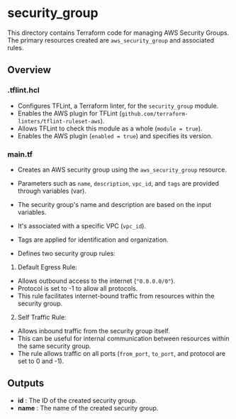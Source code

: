 # security_group

This directory contains Terraform code for managing AWS Security Groups. The primary resources created are `aws_security_group` and associated rules.

## Overview

### .tflint.hcl

- Configures TFLint, a Terraform linter, for the `security_group` module.
- Enables the AWS plugin for TFLint (`github.com/terraform-linters/tflint-ruleset-aws`).
- Allows TFLint to check this module as a whole (`module = true`).
- Enables the AWS plugin (`enabled = true`) and specifies its version.

### main.tf 

- Creates an AWS security group using the `aws_security_group` resource.
- Parameters such as `name`, `description`, `vpc_id`, and `tags` are provided through variables (var).
- The security group's name and description are based on the input variables.
- It's associated with a specific VPC (`vpc_id`).
- Tags are applied for identification and organization.

- Defines two security group rules:
1. Default Egress Rule:
- Allows outbound access to the internet (`"0.0.0.0/0"`).
- Protocol is set to -1 to allow all protocols.
- This rule facilitates internet-bound traffic from resources within the security group.
2. Self Traffic Rule:
- Allows inbound traffic from the security group itself.
- This can be useful for internal communication between resources within the same security group.
- The rule allows traffic on all ports (`from_port`, `to_port`, and protocol are set to 0 and -1).

## Outputs

- **id** : The ID of the created security group.
- **name** : The name of the created security group. 